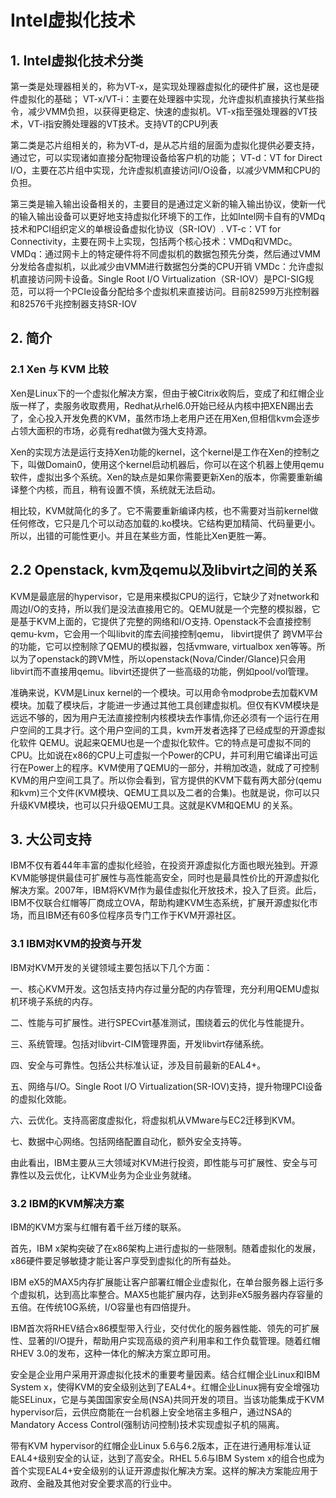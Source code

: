 # Intel虚拟化技术 #

## 1. Intel虚拟化技术分类 ##

第一类是处理器相关的，称为VT-x，是实现处理器虚拟化的硬件扩展，这也是硬件虚拟化的基础；
VT-x/VT-i：主要在处理器中实现，允许虚拟机直接执行某些指令，减少VMM负担，以获得更稳定、快速的虚拟机。VT-x指至强处理器的VT技术，VT-i指安腾处理器的VT技术。支持VT的CPU列表

第二类是芯片组相关的，称为VT-d，是从芯片组的层面为虚拟化提供必要支持，通过它，可以实现诸如直接分配物理设备给客户机的功能；
VT-d：VT for Direct I/O，主要在芯片组中实现，允许虚拟机直接访问I/O设备，以减少VMM和CPU的负担。

第三类是输入输出设备相关的，主要目的是通过定义新的输入输出协议，使新一代的输入输出设备可以更好地支持虚拟化环境下的工作，比如Intel网卡自有的VMDq技术和PCI组织定义的单根设备虚拟化协议（SR-IOV）.
VT-c：VT for Connectivity，主要在网卡上实现，包括两个核心技术：VMDq和VMDc。
VMDq：通过网卡上的特定硬件将不同虚拟机的数据包预先分类，然后通过VMM分发给各虚拟机，以此减少由VMM进行数据包分类的CPU开销
VMDc：允许虚拟机直接访问网卡设备。Single Root I/O Virtualization（SR-IOV）是PCI-SIG规范，可以将一个PCIe设备分配给多个虚拟机来直接访问。目前82599万兆控制器和82576千兆控制器支持SR-IOV


## 2. 简介 ##

### 2.1 Xen 与 KVM 比较 ###

Xen是Linux下的一个虚拟化解决方案，但由于被Citrix收购后，变成了和红帽企业版一样了，卖服务收取费用，Redhat从rhel6.0开始已经从内核中把XEN踢出去了，全心投入开发免费的KVM，虽然市场上老用户还在用Xen,但相信kvm会逐步占领大面积的市场，必竟有redhat做为强大支持源。

Xen的实现方法是运行支持Xen功能的kernel，这个kernel是工作在Xen的控制之下，叫做Domain0，使用这个kernel启动机器后，你可以在这个机器上使用qemu软件，虚拟出多个系统。Xen的缺点是如果你需要更新Xen的版本，你需要重新编译整个内核，而且，稍有设置不慎，系统就无法启动。

相比较，KVM就简化的多了。它不需要重新编译内核，也不需要对当前kernel做任何修改，它只是几个可以动态加载的.ko模块。它结构更加精简、代码量更小。所以，出错的可能性更小。并且在某些方面，性能比Xen更胜一筹。

## 2.2 Openstack, kvm及qemu以及libvirt之间的关系 ##
KVM是最底层的hypervisor，它是用来模拟CPU的运行，它缺少了对network和周边I/O的支持，所以我们是没法直接用它的。QEMU就是一个完整的模拟器，它是基于KVM上面的，它提供了完整的网络和I/O支持. Openstack不会直接控制qemu-kvm，它会用一个叫libvit的库去间接控制qemu， libvirt提供了 跨VM平台的功能，它可以控制除了QEMU的模拟器，包括vmware, virtualbox xen等等。所以为了openstack的跨VM性，所以openstack(Nova/Cinder/Glance)只会用libvirt而不直接用qemu。libvirt还提供了一些高级的功能，例如pool/vol管理。

准确来说，KVM是Linux kernel的一个模块。可以用命令modprobe去加载KVM模块。加载了模块后，才能进一步通过其他工具创建虚拟机。但仅有KVM模块是 远远不够的，因为用户无法直接控制内核模块去作事情,你还必须有一个运行在用户空间的工具才行。这个用户空间的工具，kvm开发者选择了已经成型的开源虚拟化软件 QEMU。说起来QEMU也是一个虚拟化软件。它的特点是可虚拟不同的CPU。比如说在x86的CPU上可虚拟一个Power的CPU，并可利用它编译出可运行在Power上的程序。KVM使用了QEMU的一部分，并稍加改造，就成了可控制KVM的用户空间工具了。所以你会看到，官方提供的KVM下载有两大部分(qemu和kvm)三个文件(KVM模块、QEMU工具以及二者的合集)。也就是说，你可以只升级KVM模块，也可以只升级QEMU工具。这就是KVM和QEMU 的关系。

## 3. 大公司支持 ##
IBM不仅有着44年丰富的虚拟化经验，在投资开源虚拟化方面也眼光独到。开源KVM能够提供最佳可扩展性与高性能高安全，同时也是最具性价比的开源虚拟化解决方案。2007年，IBM将KVM作为最佳虚拟化开放技术，投入了巨资。此后，IBM不仅联合红帽等厂商成立OVA，帮助构建KVM生态系统，扩展开源虚拟化市场，而且IBM还有60多位程序员专门工作于KVM开源社区。

### 3.1 IBM对KVM的投资与开发 ###

IBM对KVM开发的关键领域主要包括以下几个方面：

一、核心KVM开发。这包括支持内存过量分配的内存管理，充分利用QEMU虚拟机环境子系统的内存。

二、性能与可扩展性。进行SPECvirt基准测试，围绕着云的优化与性能提升。

三、系统管理。包括对libvirt-CIM管理界面，开发libvirt存储系统。

四、安全与可靠性。包括公共标准认证，涉及目前最新的EAL4+。

五、网络与I/O。Single Root I/O Virtualization(SR-IOV)支持，提升物理PCI设备的虚拟化效能。

六、云优化。支持高密度虚拟化，将虚拟机从VMware与EC2迁移到KVM。

七、数据中心网络。包括网络配置自动化，额外安全支持等。

由此看出，IBM主要从三大领域对KVM进行投资，即性能与可扩展性、安全与可靠性以及云优化，让KVM业务为企业业务就绪。

### 3.2 IBM的KVM解决方案 ###

IBM的KVM方案与红帽有着千丝万缕的联系。

首先，IBM x架构突破了在x86架构上进行虚拟的一些限制。随着虚拟化的发展，x86硬件要足够敏捷才能让客户享受到虚拟化的所有益处。

IBM eX5的MAX5内存扩展能让客户部署红帽企业虚拟化，在单台服务器上运行多个虚拟机，达到高比率整合。MAX5也能扩展内存，达到非eX5服务器内存容量的五倍。在传统10G系统，I/O容量也有四倍提升。

IBM首次将RHEV结合x86模型带入行业，交付优化的服务器性能、领先的可扩展性、显著的I/O提升，帮助用户实现高级的资产利用率和工作负载管理。随着红帽RHEV 3.0的发布，这种一体化的解决方案立即可用。

安全是企业用户采用开源虚拟化技术的重要考量因素。结合红帽企业Linux和IBM System x，使得KVM的安全级别达到了EAL4+。红帽企业Linux拥有安全增强功能SELinux，它是与美国国家安全局(NSA)共同开发的项目。当该功能集成于KVM hypervisor后，云供应商能在一台机器上安全地宿主多租户，通过NSA的Mandatory Access Control(强制访问控制)技术实现虚拟子机的隔离。

带有KVM hypervisor的红帽企业Linux 5.6与6.2版本，正在进行通用标准认证EAL4+级别安全的认证，达到了高安全。RHEL 5.6与IBM System x的组合也成为首个实现EAL4+安全级别的认证开源虚拟化解决方案。这样的解决方案能应用于政府、金融及其他对安全要求高的行业中。

